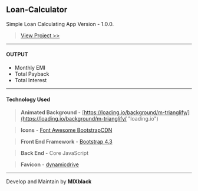 ## Loan-Calculator
Simple Loan Calculating App
Version - 1.0.0.

> [View Project >>](https://shawprojects.github.io/loan-calculator/ "Loan Calculator")
___

#### OUTPUT

* Monthly EMI
* Total Payback
* Total Interest

---

#### Technology Used

> **Animated Background** - [https://loading.io/background/m-trianglify/](https://loading.io/background/m-trianglify/ "loading.io")

> **Icons** - [Font Awesome BootstrapCDN](https://www.bootstrapcdn.com/fontawesome/)

> **Front End Framework** - [Bootstrap 4.3](https://getbootstrap.com/docs/4.3/getting-started/download/)

> **Back End** - Core JavaScript

> **Favicon** - [dynamicdrive](https://tools.dynamicdrive.com/favicon/)

___
Develop and Maintain by **MIXblack**
